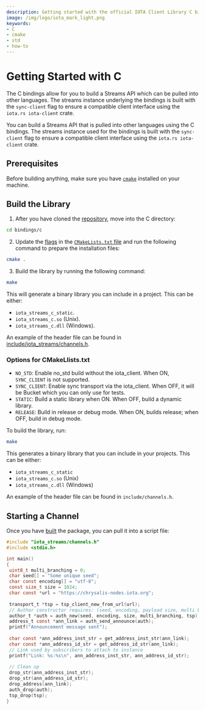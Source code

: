 ```yaml
---
description: Getting started with the official IOTA Client Library C binding.
image: /img/logo/iota_mark_light.png
keywords:
- C
- cmake
- std
- how-to
---
```

# Getting Started with C

The C bindings allow for you to build a Streams API which can be pulled into other languages. 
The streams instance underlying the bindings is built with the `sync-client` flag to 
ensure a compatible client interface using the `iota.rs iota-client` crate. 

You can build a Streams API that is pulled into other languages using the C bindings. The streams instance used for the bindings is built with the `sync-client` flag to ensure a compatible client interface using the `iota.rs iota-client` crate.

## Prerequisites

Before building anything, make sure you have [`cmake`](https://cmake.org/) installed on your machine.

## Build the Library

1. After you have cloned the [repository](https://github.com/iotaledger/streams/), move into the C directory:

```bash
cd bindings/c
```
2. Update the [flags](#options-for-cmakelliststxt) in the [`CMakeLists.txt` file](https://github.com/iotaledger/streams/blob/develop/bindings/c/CMakeLists.txt) and run the following command to prepare the installation files:

```bash
cmake .
```
3. Build the library by running the following command:

```bash
make
```
This will generate a binary library you can include in a project. This can be either:

- `iota_streams_c_static`.
- `iota_streams_c.so` (Unix).
- `iota_streams_c.dll` (Windows).

An example of the header file can be found in [include/iota_streams/channels.h](https://github.com/iotaledger/streams/blob/develop/bindings/c/include/iota_streams/channels.h).
### Options for CMakeLlists.txt

- `NO_STD`: Enable no_std build without the iota_client. When ON, `SYNC_CLIENT` is not supported.
- `SYNC_CLIENT`: Enable sync transport via the iota_client. When OFF, it will be Bucket which you can only use for tests.
- `STATIC`: Build a static library when ON. When OFF, build a dynamic library.
- `RELEASE`: Build in release or debug mode. When ON, builds release; when OFF, build in debug mode.

To build the library, run:

```bash 
make
```

This generates a binary library that you can include in your projects. This can be either: 

- `iota_streams_c_static`
- `iota_streams_c.so` (Unix)
- `iota_streams_c.dll` (Windows)

An example of the header file can be found in `include/channels.h`.

## Starting a Channel 

Once you have [built](#build-the-library) the package, you can pull it into a script file:

```c
#include "iota_streams/channels.h"
#include <stdio.h>

int main()
{
 uint8_t multi_branching = 0;
 char seed[] = "Some unique seed";
 char const encoding[] = "utf-8";
 const size_t size = 1024;
 char const *url = "https://chrysalis-nodes.iota.org";
 
 transport_t *tsp = tsp_client_new_from_url(url);
 // Author constructor requires: (seed, encoding, payload size, multi branching, transport client)
 author_t *auth = auth_new(seed, encoding, size, multi_branching, tsp);
 address_t const *ann_link = auth_send_announce(auth);
 printf("Announcement message sent");
 
 char const *ann_address_inst_str = get_address_inst_str(ann_link);
 char const *ann_address_id_str = get_address_id_str(ann_link);
 // Link used by subscribers to attach to instance
 printf("Link: %s:%s\n", ann_address_inst_str, ann_address_id_str);
 
 // Clean up
 drop_str(ann_address_inst_str);
 drop_str(ann_address_id_str);
 drop_address(ann_link);
 auth_drop(auth);
 tsp_drop(tsp);
}
```
